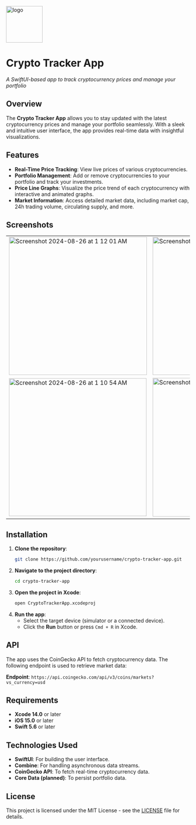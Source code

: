 <img src="https://github.com/user-attachments/assets/ff395892-ced5-4cf6-820c-25d1d3ec3fe8" alt="logo" width="100"/> 

# Crypto Tracker App



*A SwiftUI-based app to track cryptocurrency prices and manage your portfolio*

## Overview

The **Crypto Tracker App** allows you to stay updated with the latest cryptocurrency prices and manage your portfolio seamlessly. With a sleek and intuitive user interface, the app provides real-time data with insightful visualizations.

## Features

- **Real-Time Price Tracking**: View live prices of various cryptocurrencies.
- **Portfolio Management**: Add or remove cryptocurrencies to your portfolio and track your investments.
- **Price Line Graphs**: Visualize the price trend of each cryptocurrency with interactive and animated graphs.
- **Market Information**: Access detailed market data, including market cap, 24h trading volume, circulating supply, and more.


## Screenshots

<table border="0">
  <tr>
    <td><img width="378" alt="Screenshot 2024-08-26 at 1 12 01 AM" src="https://github.com/user-attachments/assets/fdb445f1-225d-4e8b-8f60-8276875e623b"></td>
    <td><img width="378" alt="Screenshot 2024-08-26 at 1 10 28 AM" src="https://github.com/user-attachments/assets/cd3a63c5-fe3f-4118-9e09-506c86aaa587"></td>
    <td><img width="375" alt="Screenshot 2024-08-26 at 1 09 51 AM" src="https://github.com/user-attachments/assets/117b9739-428b-4358-b6ad-b4309b616b5a"></td>
  </tr>
  <tr>
    <td><img width="377" alt="Screenshot 2024-08-26 at 1 10 54 AM" src="https://github.com/user-attachments/assets/31d35353-ccdd-4282-a2da-d819072c75f8"></td>
    <td><img width="379" alt="Screenshot 2024-08-26 at 1 10 12 AM" src="https://github.com/user-attachments/assets/27479088-4d5b-4634-a8f8-463902614535"></td>
    <td><img width="383" alt="Screenshot 2024-08-26 at 1 16 50 AM" src="https://github.com/user-attachments/assets/e0d8e7eb-3b18-43da-8c84-240e726d2f73"></td>
  </tr>
</table>


## Installation

1. **Clone the repository**:
   ```bash
   git clone https://github.com/yourusername/crypto-tracker-app.git

2. **Navigate to the project directory**:
   ```bash
   cd crypto-tracker-app
   
3. **Open the project in Xcode**:
   ```bash
   open CryptoTrackerApp.xcodeproj
   
4. **Run the app**:
   - Select the target device (simulator or a connected device).
   - Click the **Run** button or press `Cmd + R` in Xcode.
  
## API

  The app uses the CoinGecko API to fetch cryptocurrency data. The following endpoint is used to retrieve market data:

   **Endpoint**: `https://api.coingecko.com/api/v3/coins/markets?vs_currency=usd`


## Requirements

  - **Xcode 14.0** or later
  - **iOS 15.0** or later
  - **Swift 5.6** or later

## Technologies Used

- **SwiftUI**: For building the user interface.
- **Combine**: For handling asynchronous data streams.
- **CoinGecko API**: To fetch real-time cryptocurrency data.
- **Core Data (planned)**: To persist portfolio data.

## License

This project is licensed under the MIT License - see the [LICENSE](LICENSE) file for details.




